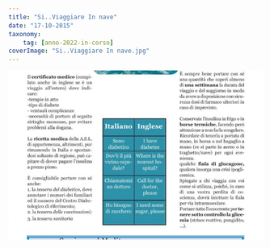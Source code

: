 ```yaml
---
title: "Si..Viaggiare In nave"
date: "17-10-2015"
taxonomy: 
    tag: [anno-2022-in-corso]
coverImage: "Si..Viaggiare In nave.jpg"
---
```


![Si..Viaggiare In nave](images/Si..Viaggiare%20In%20nave.jpg)
